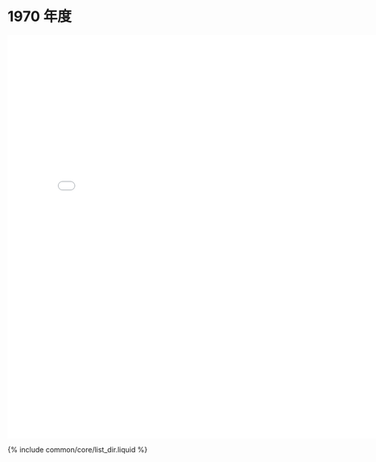 # 1970 年度

<embed src="../../annual_charts.html?account=icmarkets_30786682&year=1970" width="800" height="800">

{% include common/core/list_dir.liquid %}

